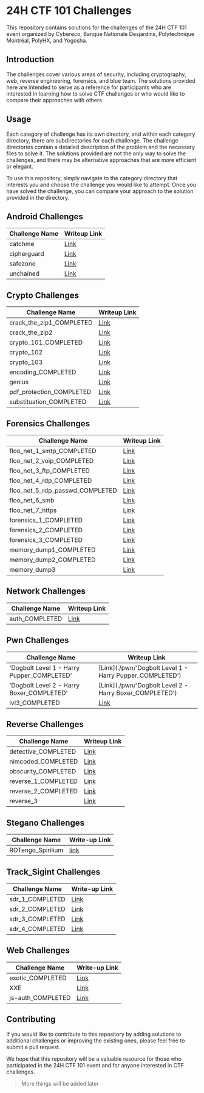 # 24H CTF 101 Challenges

This repository contains solutions for the challenges of the 24H CTF 101 event organized by Cybereco, Banque Nationale Desjardins, Polytechnique Montréal, PolyHX, and Yogosha. 

## Introduction

The challenges cover various areas of security, including cryptography, web, reverse engineering, forensics, and blue team. The solutions provided here are intended to serve as a reference for participants who are interested in learning how to solve CTF challenges or who would like to compare their approaches with others.

## Usage

Each category of challenge has its own directory, and within each category directory, there are subdirectories for each challenge. The challenge directories contain a detailed description of the problem and the necessary files to solve it. The solutions provided are not the only way to solve the challenges, and there may be alternative approaches that are more efficient or elegant.

To use this repository, simply navigate to the category directory that interests you and choose the challenge you would like to attempt. Once you have solved the challenge, you can compare your approach to the solution provided in the directory. 

## Android Challenges

| Challenge Name | Writeup Link |
| --- | --- |
| catchme | [Link](./android/catchme) |
| cipherguard | [Link](./android/cipherguard) |
| safezone | [Link](./android/safezone) |
| unchained | [Link](./android/unchained) |

## Crypto Challenges

| Challenge Name | Writeup Link |
| --- | --- |
| crack_the_zip1_COMPLETED | [Link](./crypto/crack_the_zip1_COMPLETED) |
| crack_the_zip2 | [Link](./crypto/crack_the_zip2) |
| crypto_101_COMPLETED | [Link](./crypto/crypto_101_COMPLETED) |
| crypto_102 | [Link](./crypto/crypto_102) |
| crypto_103 | [Link](./crypto/crypto_103) |
| encoding_COMPLETED | [Link](./crypto/encoding_COMPLETED) |
| genius | [Link](./crypto/genius) |
| pdf_protection_COMPLETED | [Link](./crypto/pdf_protection_COMPLETED) |
| substituation_COMPLETED | [Link](./crypto/substituation_COMPLETED) |

## Forensics Challenges

| Challenge Name | Writeup Link |
| --- | --- |
| floo_net_1_smtp_COMPLETED | [Link](./network/floo_net_1_smtp_COMPLETED) |
| floo_net_2_voip_COMPLETED | [Link](./network/floo_net_2_voip_COMPLETED) |
| floo_net_3_ftp_COMPLETED | [Link](./network/floo_net_3_ftp_COMPLETED) |
| floo_net_4_rdp_COMPLETED | [Link](./network/floo_net_4_rdp_COMPLETED) |
| floo_net_5_rdp_passwd_COMPLETED | [Link](./network/floo_net_5_rdp_passwd_COMPLETED) |
| floo_net_6_smb | [Link](./network/floo_net_6_smb) |
| floo_net_7_https | [Link](./network/floo_net_7_https) |
| forensics_1_COMPLETED | [Link](./network/forensics_1_COMPLETED) |
| forensics_2_COMPLETED | [Link](./network/forensics_2_COMPLETED) |
| forensics_3_COMPLETED | [Link](./network/forensics_3_COMPLETED) |
| memory_dump1_COMPLETED | [Link](./network/memory_dump1_COMPLETED) |
| memory_dump2_COMPLETED | [Link](./network/memory_dump2_COMPLETED) |
| memory_dump3 | [Link](./network/memory_dump3) |

## Network Challenges

| Challenge Name | Writeup Link |
| --- | --- |
| auth_COMPLETED | [Link](./reverse/auth_COMPLETED) |

## Pwn Challenges

| Challenge Name | Writeup Link |
| --- | --- |
| 'Dogbolt Level 1 - Harry Pupper_COMPLETED' | [Link](./pwn/'Dogbolt Level 1 - Harry Pupper_COMPLETED') |
| 'Dogbolt Level 2 - Harry Boxer_COMPLETED' | [Link](./pwn/'Dogbolt Level 2 - Harry Boxer_COMPLETED') |
| lvl3_COMPLETED | [Link](./pwn/lvl3_COMPLETED) |

## Reverse Challenges

| Challenge Name | Writeup Link |
| --- | --- |
| detective_COMPLETED | [Link](./reverse/detective_COMPLETED) |
| nimcoded_COMPLETED | [Link](./reverse/nimcoded_COMPLETED) |
| obscurity_COMPLETED | [Link](./reverse/obscurity_COMPLETED) |
| reverse_1_COMPLETED | [Link](./reverse/reverse_1_COMPLETED) |
| reverse_2_COMPLETED | [Link](./reverse/reverse_2_COMPLETED) |
| reverse_3 | [Link](./reverse/reverse_3) |

## Stegano Challenges

| Challenge Name | Write-up Link |
|----------------|---------------|
| ROTengo_Spirilium | [link](./stegano/ROTengo_Spirilium) |

## Track_Sigint Challenges

| Challenge Name | Write-up Link |
|----------------|---------------|
| sdr_1_COMPLETED | [Link](./track_sigint/sdr_1_COMPLETED) |
| sdr_2_COMPLETED | [Link](./track_sigint/sdr_2_COMPLETED) |
| sdr_3_COMPLETED | [Link](./track_sigint/sdr_3_COMPLETED) |
| sdr_4_COMPLETED | [Link](./track_sigint/sdr_4_COMPLETED) |

## Web Challenges

| Challenge Name | Write-up Link |
|----------------|---------------|
| exotic_COMPLETED | [Link](./web/exotic_COMPLETED) |
| XXE | [Link](./web/XXE) |
| js-auth_COMPLETED | [Link](./web/js-auth_COMPLETED) |


## Contributing

If you would like to contribute to this repository by adding solutions to additional challenges or improving the existing ones, please feel free to submit a pull request.

We hope that this repository will be a valuable resource for those who participated in the 24H CTF 101 event and for anyone interested in CTF challenges.

> More things will be added later